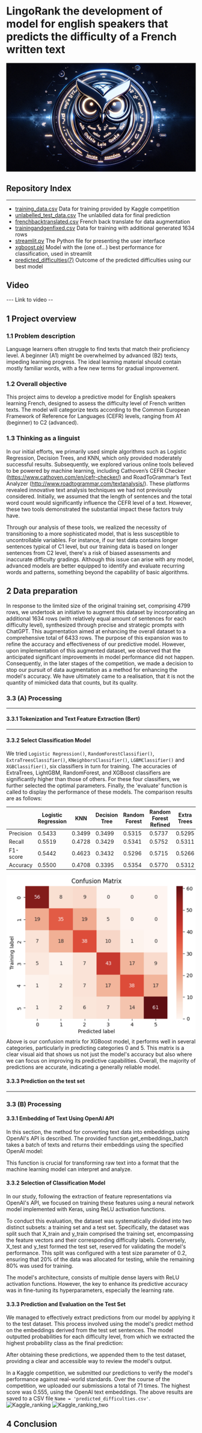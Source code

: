 # LingoRank the development of model for english speakers that predicts the difficulty of a French written text
  ![Logo](/Logo.png)
## Repository Index
---
- [training_data.csv](/training_data.csv) Data for training provided by Kaggle competition
- [unlabelled_test_data.csv](/unlabelled_test_data.csv) The unlablled data for final prediction
- [frenchbacktranslated.csv](/frenchbacktranslated.csv) French back translate for data augmentation
- [trainingandgenfixed.csv](/trainingandgenfixed.csv) Data for training with additional generated 1634 rows 
- [streamlit.py](/streamlit.py) The Python file for presenting the user interface
- [xgboost.pkl](/xgboost.pkl) Model with the (one of...) best performance for classification, used in streamlit
- [predicted_difficulties(7)](/predicted_difficulties(7).csv) Outcome of the predicted difficulties using our best model


## Video
--- Link to video --

## 1 Project overview

### 1.1 Problem description

Language learners often struggle to find texts that match their proficiency level. A beginner (A1) might be overwhelmed by advanced (B2) texts, impeding learning progress. The ideal learning material should contain mostly familiar words, with a few new terms for gradual improvement.

### 1.2 Overall objective

This project aims to develop a predictive model for English speakers learning French, designed to assess the difficulty level of French written texts. The model will categorize texts according to the Common European Framework of Reference for Languages (CEFR) levels, ranging from A1 (beginner) to C2 (advanced).

### 1.3 Thinking as a linguist 

In our initial efforts, we primarily used simple algorithms such as Logistic Regression, Decision Trees, and KNN, which only provided moderately successful results. Subsequently, we explored various online tools believed to be powered by machine learning, including Cathoven’s CEFR Checker (https://www.cathoven.com/en/cefr-checker/) and RoadToGrammar’s Text Analyzer (http://www.roadtogrammar.com/textanalysis/). These platforms revealed innovative text analysis techniques we had not previously considered. Initially, we assumed that the length of sentences and the total word count would significantly influence the CEFR level of a text. However, these two tools demonstrated the substantial impact these factors truly have. 

Through our analysis of these tools, we realized the necessity of transitioning to a more sophisticated model, that is less susceptible to uncontrollable variables. For instance, if our test data contains longer sentences typical of C1 level, but our training data is based on longer sentences from C2 level, there's a risk of biased assessments and inaccurate difficulty gradings. Although this issue can arise with any model, advanced models are better equipped to identify and evaluate recurring words and patterns, something beyond the capability of basic algorithms.


## 2 Data preparation

In response to the limited size of the original training set, comprising 4799 rows, we undertook an initiative to augment this dataset by incorporating an additional 1634 rows (with relatively equal amount of sentences for each difficulty level), synthesized through precise and strategic prompts with ChatGPT. This augmentation aimed at enhancing the overall dataset to a comprehensive total of 6433 rows. The purpose of this expansion was to refine the accuracy and effectiveness of our predictive model. However, upon implementation of this augmented dataset, we observed that the anticipated significant improvements in model performance did not happen. Consequently, in the later stages of the competition, we made a decision to stop our pursuit of data augmentation as a method for enhancing the model's accuracy. We have ultimately came to a realisation, that it is not the quantity of mimicked data that counts, but its quality.

### 3.3 (A) Processing

--- 

#### 3.3.1 Tokenization and Text Feature Extraction (Bert)

---

#### 3.3.2 Select Classification Model

We tried `Logistic Regression()`, `RandomForestClassifier()`, `ExtraTreesClassifier()`, `KNeighborsClassifier()`, `LGBMClassifier()` and `XGBClassifier()`, six classifiers in turn for training. The accuracies of ExtraTrees, LightGBM, RandomForest, and XGBoost classifiers are significantly higher than those of others. For these four classifiers, we further selected the optimal parameters. Finally, the 'evaluate' function is called to display the performance of these models. The comparison results are as follows:

|  | Logistic Regression | KNN | Decision Tree | Random Forest | Random Forest Refined | Extra Trees | Extra Trees Refined | LightGBM | LightGBM Refined | XGBoost | XGBoost Refined | 
|---------|---------|---------|---------|---------|---------|---------|---------|---------|---------|---------|---------|
| Precision | 0.5433 |	0.3499 | 0.3499| 0.5315 | 0.5737 | 0.5295 | 0.5510 | 0.5360 | 0.55470 | 0.5822 | 0.5616 | 
| Recall| 0.5519 | 0.4728 | 0.3429 | 0.5341 | 0.5752 | 0.5311 | 0.5569 | 0.5433 | 0.5543 | 0.5866 | 0.5645 |
| F1-score| 0.5442| 0.4623 | 0.3432 | 0.5296 | 0.5715 | 0.5266 | 0.5478 | 0.5373 | 0.5481 | 0.5820 | 0.6503 | 
| Accuracy | 0.5500 | 0.4708 | 0.3395 |	0.5354 | 0.5770 | 0.5312 | 0.5583 |	0.5437 | 0.5541 | 0.5854 | 0.5645 | 

![Confusionmatrix](/Confusionmatrix.png)
Above is our confusion matrix for XGBoost model, it performs well in several categories, particularly in predicting categories 0 and 5. This matrix is a clear visual aid that shows us not just the model's accuracy but also where we can focus on improving its predictive capabilities. Overall, the majority of predictions are accurate, indicating a generally reliable model.
#### 3.3.3 Prediction on the test set

--- 

### 3.3 (B) Processing

#### 3.3.1 Embedding of Text Using OpenAI API
In this section, the method for converting text data into embeddings using OpenAI's API is described. The provided function get_embeddings_batch takes a batch of texts and returns their embeddings using the specified OpenAI model:

This function is crucial for transforming raw text into a format that the machine learning model can interpret and analyze.

#### 3.3.2 Selection of Classification Model
In our study, following the extraction of feature representations via OpenAI's API, we focused on training these features using a neural network model implemented with Keras, using ReLU  activation functions. 

To conduct this evaluation, the dataset was systematically divided into two distinct subsets: a training set and a test set. Specifically, the dataset was split such that X_train and y_train comprised the training set, encompassing the feature vectors and their corresponding difficulty labels. Conversely, X_test and y_test formed the test set, reserved for validating the model's performance. This split was configured with a test size parameter of 0.2, ensuring that 20% of the data was allocated for testing, while the remaining 80% was used for training. 

The model's architecture, consists of multiple dense layers with ReLU activation functions. However, the key to enhance its predictive accuracy was in fine-tuning its hyperparameters, especially the learning rate.
 
#### 3.3.3 Prediction and Evaluation on the Test Set

We managed to effectively extract predictions from our model by applying it to the test dataset. This process involved using the model's predict method on the embeddings derived from the test set sentences. The model outputted probabilities for each difficulty level, from which we extracted the highest probability class as the final prediction:

After obtaining these predictions, we appended them to the test dataset, providing a clear and accessible way to review the model's output.

In a Kaggle competition, we submitted our predictions to verify the model's performance against real-world standards. Over the course of the competition, we uploaded our submissions a total of 71 times. The highest score was 0.555, using the OpenAI text embeddings. The above results are saved to a CSV file `Name = 'predicted_difficulties.csv'`.
![Kaggle_ranking](/Image/Kaggle_ranking.png)
![Kaggle_ranking_two](/Image/Kaggle_ranking_two.png)

## 4 Conclusion
